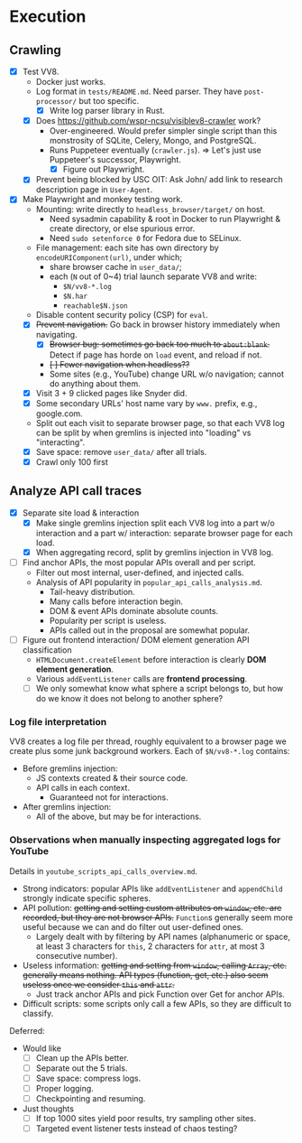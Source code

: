 # Execution

## Crawling

- [x] Test VV8.
    - Docker just works.
    - Log format in `tests/README.md`. Need parser.
        They have `post-processor/` but too specific.
        - [x] Write log parser library in Rust.
    - [x] Does <https://github.com/wspr-ncsu/visiblev8-crawler> work?
        - Over-engineered.
            Would prefer simpler single script than this monstrosity of SQLite,
            Celery, Mongo, and PostgreSQL.
        - Runs Puppeteer eventually (`crawler.js`).
            ⇒ Let's just use Puppeteer's successor, Playwright.
            - [x] Figure out Playwright.
    - [x] Prevent being blocked by USC OIT: Ask John/ add link to
        research description page in `User-Agent`.
- [x] Make Playwright and monkey testing work.
    - Mounting: write directly to `headless_browser/target/` on host.
        - Need sysadmin capability & root in Docker to
            run Playwright & create directory, or else spurious error.
        - Need `sudo setenforce 0` for Fedora due to SELinux.
    - File management: each site has own directory by
        `encodeURIComponent(url)`, under which;
        - share browser cache in `user_data/`;
        - each (`N` out of 0~4) trial launch separate VV8 and write:
            - `$N/vv8-*.log`
            - `$N.har`
            - `reachable$N.json`
    - Disable content security policy (CSP) for `eval`.
    - [x] ~~Prevent navigation.~~ Go back in browser history immediately when
        navigating.
        - [x] ~~Browser bug: sometimes go back too much to
            `about:blank`.~~ Detect if page has horde on `load` event, and
            reload if not.
        - ~~[ ] Fewer navigation when headless??~~
        - Some sites (e.g., YouTube) change URL w/o navigation;
            cannot do anything about them.
    - [x] Visit 3 + 9 clicked pages like Snyder did.
    - [x] Some secondary URLs' host name vary by `www.` prefix, e.g.,
        google.com.
    - Split out each visit to separate browser page, so that
        each VV8 log can be split by when gremlins is injected into "loading"
        vs "interacting".
    - [x] Save space: remove `user_data/` after all trials.
    - [x] Crawl only 100 first

## Analyze API call traces

- [x] Separate site load & interaction
    - [x] Make single gremlins injection split each VV8 log into a part w/o
        interaction and a part w/ interaction: separate browser page for
        each load.
    - [x] When aggregating record, split by gremlins injection in VV8 log.
- [ ] Find anchor APIs, the most popular APIs overall and per script.
    - Filter out most internal, user-defined, and injected calls.
    - Analysis of API popularity in `popular_api_calls_analysis.md`.
        - Tail-heavy distribution.
        - Many calls before interaction begin.
        - DOM & event APIs dominate absolute counts.
        - Popularity per script is useless.
        - APIs called out in the proposal are somewhat popular.
- [ ] Figure out frontend interaction/ DOM element generation API
    classification
    - `HTMLDocument.createElement`
        before interaction is clearly **DOM element generation**.
    - Various `addEventListener` calls are **frontend processing**.
    - [ ] We only somewhat know what sphere a script belongs to, but
        how do we know it does not belong to another sphere?

### Log file interpretation

VV8 creates a log file per thread, roughly equivalent to
a browser page we create plus some junk background workers.
Each of `$N/vv8-*.log` contains:

- Before gremlins injection:
    - JS contexts created & their source code.
    - API calls in each context.
        - Guaranteed not for interactions.
- After gremlins injection:
    - All of the above, but may be for interactions.

### Observations when manually inspecting aggregated logs for YouTube

Details in `youtube_scripts_api_calls_overview.md`.

- Strong indicators: popular APIs like `addEventListener` and `appendChild`
    strongly indicate specific spheres.
- API pollution: ~~getting and setting custom attributes on `window`, etc.
    are recorded, but they are not browser APIs.~~
    `Function`s generally seem more useful because we can and
    do filter out user-defined ones.
    - Largely dealt with by filtering by API names (alphanumeric or space,
        at least 3 characters for `this`, 2 characters for `attr`,
        at most 3 consecutive number).
- Useless information: ~~getting and setting from `window`, calling `Array`,
    etc. generally means nothing.
    API types (function, get, etc.) also seem useless once we consider `this`
    and `attr`.~~
    - Just track anchor APIs and pick Function over Get for anchor APIs.
- Difficult scripts: some scripts only call a few APIs, so
    they are difficult to classify.

Deferred:

- Would like
    - [ ] Clean up the APIs better.
    - [ ] Separate out the 5 trials.
    - [ ] Save space: compress logs.
    - [ ] Proper logging.
    - [ ] Checkpointing and resuming.
- Just thoughts
    - [ ] If top 1000 sites yield poor results, try sampling other sites.
    - [ ] Targeted event listener tests instead of chaos testing?
